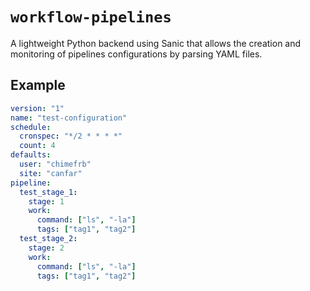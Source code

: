 # `workflow-pipelines`

A lightweight Python backend using Sanic that allows the creation and monitoring of pipelines configurations by parsing YAML files.

## Example

```yaml
version: "1"
name: "test-configuration"
schedule:
  cronspec: "*/2 * * * *"
  count: 4
defaults:
  user: "chimefrb"
  site: "canfar"
pipeline:
  test_stage_1:
    stage: 1
    work:
      command: ["ls", "-la"]
      tags: ["tag1", "tag2"]
  test_stage_2:
    stage: 2
    work:
      command: ["ls", "-la"]
      tags: ["tag1", "tag2"]
```
